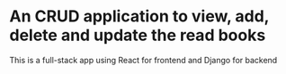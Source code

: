 # An CRUD application to view, add, delete and update the read books

This is a full-stack app using React for frontend and Django for backend
